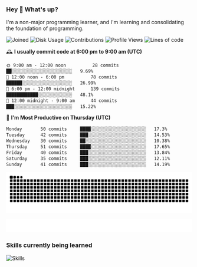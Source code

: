 ### Hey :wave: What's up?

I'm a non-major programming learner, and I'm learning and consolidating the foundation of programming.

<!--START_SECTION:waka-->
![Joined](http://img.shields.io/badge/Joined-7%20years%20ago-6D67E4?style=flat&labelColor=453C67)
![Disk Usage](http://img.shields.io/badge/Github%27s%20Storage-598.3%20MB-FD841F?style=flat&labelColor=E14D2A)
![Contributions](http://img.shields.io/badge/Contributions%20in%202023-336-7DCE13?style=flat&labelColor=2B7A0B)
![Profile Views](http://img.shields.io/badge/Profile%20Views-3-3AB4F2?style=flat&labelColor=0078AA)
![Lines of code](https://img.shields.io/badge/Lines%20of%20code-2%20Million%20Lines%20of%20code-FF8B8B?style=flat&labelColor=EB4747)

🕰️ **I usually commit code at 6:00 pm to 9:00 am (UTC)** 

```text
🌞 9:00 am - 12:00 noon          28 commits     ██░░░░░░░░░░░░░░░░░░░░░░░   9.69% 
🌆 12:00 noon - 6:00 pm          78 commits     ██████░░░░░░░░░░░░░░░░░░░   26.99% 
🌃 6:00 pm - 12:00 midnight      139 commits    ████████████░░░░░░░░░░░░░   48.1% 
🌙 12:00 midnight - 9:00 am      44 commits     ███░░░░░░░░░░░░░░░░░░░░░░   15.22%
```
📅 **I'm Most Productive on Thursday (UTC)** 

```text
Monday       50 commits     ████░░░░░░░░░░░░░░░░░░░░░   17.3% 
Tuesday      42 commits     ███░░░░░░░░░░░░░░░░░░░░░░   14.53% 
Wednesday    30 commits     ██░░░░░░░░░░░░░░░░░░░░░░░   10.38% 
Thursday     51 commits     ████░░░░░░░░░░░░░░░░░░░░░   17.65% 
Friday       40 commits     ███░░░░░░░░░░░░░░░░░░░░░░   13.84% 
Saturday     35 commits     ███░░░░░░░░░░░░░░░░░░░░░░   12.11% 
Sunday       41 commits     ███░░░░░░░░░░░░░░░░░░░░░░   14.19%
```

<!--END_SECTION:waka-->

![Snake animation](https://raw.githubusercontent.com/dirname/dirname/output/snake.svg)

![metrics](github-metrics.svg)

### Skills currently being learned

![Skills](https://skillicons.dev/icons?i=linux,rust,go,solidity,typescript,bash,git,postgres,mysql,redis,mongo,docker,kubernetes,grafana,prometheus)
